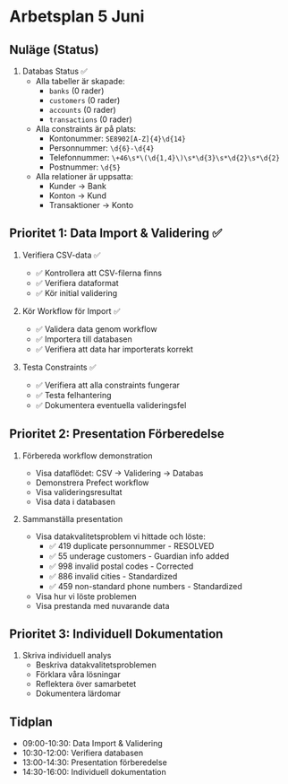 # Arbetsplan 5 Juni

## Nuläge (Status)
1. Databas Status ✅
   - Alla tabeller är skapade:
     * `banks` (0 rader)
     * `customers` (0 rader)
     * `accounts` (0 rader)
     * `transactions` (0 rader)
   - Alla constraints är på plats:
     * Kontonummer: `SE8902[A-Z]{4}\d{14}`
     * Personnummer: `\d{6}-\d{4}`
     * Telefonnummer: `\+46\s*\(\d{1,4}\)\s*\d{3}\s*\d{2}\s*\d{2}`
     * Postnummer: `\d{5}`
   - Alla relationer är uppsatta:
     * Kunder → Bank
     * Konton → Kund
     * Transaktioner → Konto

## Prioritet 1: Data Import & Validering ✅
1. Verifiera CSV-data ✅
   - ✅ Kontrollera att CSV-filerna finns
   - ✅ Verifiera dataformat
   - ✅ Kör initial validering

2. Kör Workflow för Import ✅
   - ✅ Validera data genom workflow
   - ✅ Importera till databasen
   - ✅ Verifiera att data har importerats korrekt

3. Testa Constraints ✅
   - ✅ Verifiera att alla constraints fungerar
   - ✅ Testa felhantering
   - ✅ Dokumentera eventuella valideringsfel

## Prioritet 2: Presentation Förberedelse
1. Förbereda workflow demonstration
   - Visa dataflödet: CSV → Validering → Databas
   - Demonstrera Prefect workflow
   - Visa valideringsresultat
   - Visa data i databasen

2. Sammanställa presentation
   - Visa datakvalitetsproblem vi hittade och löste:
     * ✅ 419 duplicate personnummer - RESOLVED
     * ✅ 55 underage customers - Guardian info added
     * ✅ 998 invalid postal codes - Corrected
     * ✅ 886 invalid cities - Standardized
     * ✅ 459 non-standard phone numbers - Standardized
   - Visa hur vi löste problemen
   - Visa prestanda med nuvarande data

## Prioritet 3: Individuell Dokumentation
1. Skriva individuell analys
   - Beskriva datakvalitetsproblemen
   - Förklara våra lösningar
   - Reflektera över samarbetet
   - Dokumentera lärdomar

## Tidplan
- 09:00-10:30: Data Import & Validering
- 10:30-12:00: Verifiera databasen
- 13:00-14:30: Presentation förberedelse
- 14:30-16:00: Individuell dokumentation 